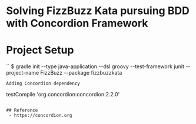 # Solving FizzBuzz Kata pursuing BDD with Concordion Framework

# Project Setup


``
$ gradle init --type java-application --dsl groovy --test-framework junit --project-name FizzBuzz --package fizzbuzzkata

```
Adding Concordion dependency

```
testCompile 'org.concordion:concordion:2.2.0'
```

## Reference
 - https://concordion.org
